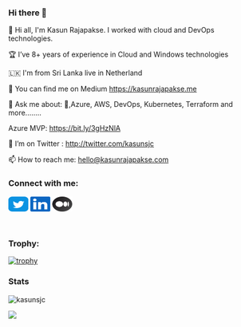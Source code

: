 ### Hi there 👋

🔭 Hi all, I'm Kasun Rajapakse. I worked with cloud and DevOps technologies.

🏆 I’ve 8+ years of experience in Cloud and Windows technologies

🇱🇰 I'm from Sri Lanka live in Netherland

📝 You can find me on Medium https://kasunrajapakse.me

💬 Ask me about: 🐳,Azure, AWS, DevOps, Kubernetes, Terraform and more........

Azure MVP: https://bit.ly/3gHzNlA

🤔 I’m on Twitter : http://twitter.com/kasunsjc

📫 How to reach me: hello@kasunrajapakse.com


<!-- //////// Contact Details /////////////-->
<h3 align="left">Connect with me:</h3>
<p align="left">
<a href="https://twitter.com/kasunsjc" target="blank"><img align="center" src="img/twitter.svg" alt="iam_vinojan" height="30" width="40" /></a>
<a href="https://www.linkedin.com/in/kasunraj" target="blank"><img align="center" src="img/linkedin.svg" alt="vinojan-abhimanyu" height="30" width="40" /></a>
<a href="https://kasunrajapakse.me" target="blank"><img align="center" src="img/medium.svg" alt="@iam_vinojan" height="30" width="40" /></a>
</p>

</br>

<h3 align="left">Trophy:</h3>
<p align="center"> 

[![trophy](https://github-profile-trophy.vercel.app/?username=kasunsjc&theme=algolia)]()
</p>


### Stats


<!-- <p><img align="center" src="https://github-readme-stats.vercel.app/api?username=kasunsjc&theme=algolia&show_icons=true&locale=en" alt="kasunsjc" /></p>-->


<p><img align="center" src="https://github-readme-streak-stats.herokuapp.com/?user=kasunsjc&theme=algolia&" alt="kasunsjc" /></p>

<!-- <p><img align="left" src="https://github-readme-stats.vercel.app/api/top-langs?username=kasunsjc&theme=algolia&show_icons=true&locale=en&layout=compact" alt="kasunsjc" /></p>-->


![](https://hit.yhype.me/github/profile?user_id=16514562)
